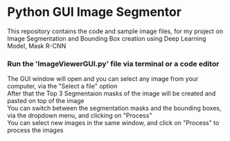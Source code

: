 # Python GUI Image Segmentor

This repository contains the code and sample image files, for my project on Image Segmentation and Bounding Box creation using Deep Learning Model, Mask R-CNN  

### Run the 'ImageViewerGUI.py' file via terminal or a code editor
  
The GUI window will open and you can select any image from your computer, via the "Select a file" option  
After that the Top 3 Segmentaion masks of the image will be created and pasted on top of the image  
You can switch between the segmentation masks and the bounding boxes, via the dropdown menu, and clicking on "Process"  
You can select new images in the same window, and click on "Process" to process the images  

